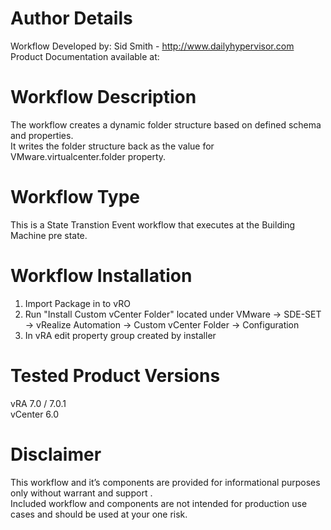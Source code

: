 # Author Details

Workflow Developed by: Sid Smith - http://www.dailyhypervisor.com  
Product Documentation available at:   

# Workflow Description

The workflow creates a dynamic folder structure based on defined schema and properties.  
It writes the folder structure back as the value for VMware.virtualcenter.folder property.

# Workflow Type

This is a State Transtion Event workflow that executes at the Building Machine pre state.


# Workflow Installation

1. Import Package in to vRO
2. Run "Install Custom vCenter Folder" located under VMware -> SDE-SET -> vRealize Automation -> Custom vCenter Folder -> Configuration
3. In vRA edit property group created by installer

# Tested Product Versions

  vRA 7.0 / 7.0.1  
  vCenter 6.0  
  
# Disclaimer


This workflow and it’s components are provided for informational purposes only without warrant and support .  
Included workflow and components are not intended for production use cases and should be used at your one risk.
